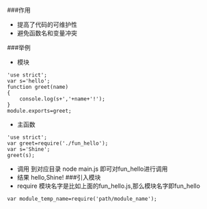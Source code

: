 ###作用
- 提高了代码的可维护性
- 避免函数名和变量冲突

###举例
- 模块
```
'use strict';
var s='hello';
function greet(name)
{
	console.log(s+','+name+'!');
}
module.exports=greet;
```
- 主函数

```
'use strict';
var greet=require('./fun_hello');
var s='Shine';
greet(s);
```
- 调用
	到对应目录
	node main.js 即可对fun_hello进行调用
- 结果
	hello,Shine!
###引入模块
- require
模块名字是比如上面的fun_hello.js,那么模块名字即fun_hello

```
var module_temp_name=require('path/module_name');
```